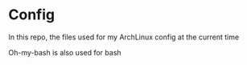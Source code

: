 # Config
In this repo, the files used for my ArchLinux config at the current time

Oh-my-bash is also used for bash
